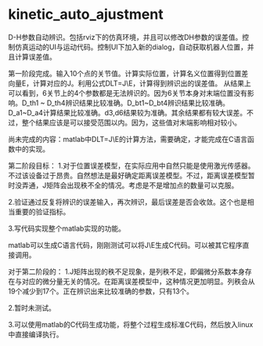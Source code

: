 # kinetic_auto_ajustment
D-H参数自动辨识。包括rviz下的仿真环境，并且可以修改DH参数的误差值。控制仿真运动的UI与运动代码。控制UI下加入新的dialog，自动获取机器人位置，并且计算误差值。


第一阶段完成。输入10个点的关节值。计算实际位置，计算名义位置得到位置差向量E，计算对应的J。利用公式DLT=J\E，计算得到辨识出的误差值。
从结果上可以看到，6关节上的4个参数都是无法辨识的。因为6关节本身对末端位置没有影响。D_th1 ~ D_th4辨识结果比较准确。D_bt1~D_bt4辨识结果比较准确。D_a1~D_a4计算结果比较准确。d3,d6结果较为准确。其余结果都有较大误差。不过，整个结果应该是可以接受范围以内。因为，这些值对末端影响相对较小。

尚未完成的内容：matlab中DLT=J\E的计算方法，需要确定，才能完成在C语言函数中的实现。

第二阶段目标：
1.对于位置误差模型，在实际应用中自然只能是使用激光传感器。不过该设备过于昂贵。自然想法是最好确定距离误差模型。不过，距离误差模型暂时没弄通，J矩阵会出现秩不全的情况。考虑是不是增加点的数量可以克服。

2.验证通过反复将辨识的误差输入，再次辨识，最后误差是否会收敛。这个也是相当重要的验证指标。

3.写代码实现整个matlab实现的功能。


matlab可以生成C语言代码，刚刚测试可以将J\E生成C代码。可以被其它程序直接调用。

对于第二阶段的：
1.J矩阵出现的秩不足现象，是列秩不足，即偏微分系数本身存在与对应的微分量无关的情况。在距离误差模型中，这种情况更加明显。列秩会从19个减少到17个。正在辨识出来比较准确的参数，只有13个。

2.暂时未测试。


3.可以使用matlab的C代码生成功能，将整个过程生成标准C代码，然后放入linux中直接编译执行。